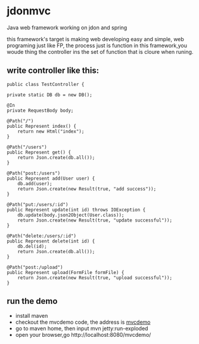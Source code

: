 jdonmvc
=======

Java web framework working on jdon and spring

this framework's target is making web developing easy and simple, web programing just like FP, the process just is function
in this framework,you woude thing the controller ins the set of function that is cloure when runing.

write controller like this:
-----------------------
    public class TestController {

    private static DB db = new DB();

    @In
    private RequestBody body;

    @Path("/")
    public Represent index() {
        return new Html("index");
    }

    @Path("/users")
    public Represent get() {
        return Json.create(db.all());
    }

    @Path("post:/users")
    public Represent add(User user) {
        db.add(user);
        return Json.create(new Result(true, "add success"));
    }

    @Path("put:/users/:id")
    public Represent update(int id) throws IOException {
        db.update(body.json2Object(User.class));
        return Json.create(new Result(true, "update successful"));
    }

    @Path("delete:/users/:id")
    public Represent delete(int id) {
        db.del(id);
        return Json.create(db.all());
    }

    @Path("post:/upload")
    public Represent upload(FormFile formFile) {
        return Json.create(new Result(true, "upload successful"));
    }


run the demo
--------------------------

* install maven
* checkout the mvcdemo code, the address is [mvcdemo][]
* go to maven home, then input mvn jetty:run-exploded
* open your browser,go http://localhost:8080/mvcdemo/

[mvcdemo]:https://github.com/oojdon/mvcdemo



